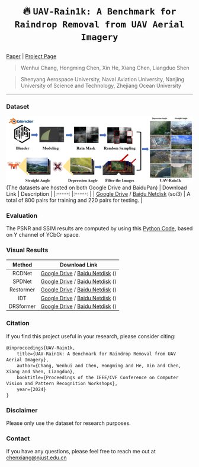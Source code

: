 # <p align=center> :fire: `UAV-Rain1k: A Benchmark for Raindrop Removal from UAV Aerial Imagery`</p>

[Paper](https://arxiv.org/abs/2402.05773) | [Project Page](https://github.com/cschenxiang/UAV-Rain1k) 

> Wenhui Chang, Hongming Chen, Xin He, Xiang Chen, Liangduo Shen

>Shenyang Aerospace University, Naval Aviation University, Nanjing University of Science and Technology, Zhejiang Ocean University

---
### Dataset
![Example](figures/overview.jpg)
(The datasets are hosted on both Google Drive and BaiduPan)
| Download Link | Description | 
|:-----: |:-----: |
| [Google Drive]() / [Baidu Netdisk](https://pan.baidu.com/s/1J8LP4mOFOGopo-8YEpj7KQ?pwd=soi3) (soi3) | A total of 800 pairs for training and 220 pairs for testing. |

### Evaluation
The PSNR and SSIM results are computed by using this [Python Code](https://github.com/cschenxiang/UAV-Rain1k/blob/main/evaluation.py), based on Y channel of YCbCr space.

### Visual Results
| Method | Download Link | 
|:-----: |:-----: |
| RCDNet | [Google Drive]() / [Baidu Netdisk]() () |
| SPDNet | [Google Drive]() / [Baidu Netdisk]() () |
| Restormer | [Google Drive]() / [Baidu Netdisk]() () |
| IDT | [Google Drive]() / [Baidu Netdisk]() () |
| DRSformer | [Google Drive]() / [Baidu Netdisk]() () |

### Citation
If you find this project useful in your research, please consider citing:
```
@inproceedings{UAV-Rain1k,
    title={UAV-Rain1k: A Benchmark for Raindrop Removal from UAV Aerial Imagery},
    author={Chang, Wenhui and Chen, Hongming and He, Xin and Chen, Xiang and Shen, Liangduo},
    booktitle={Proceedings of the IEEE/CVF Conference on Computer Vision and Pattern Recognition Workshops},
    year={2024}
}
```

### Disclaimer
Please only use the dataset for research purposes.

### Contact
If you have any questions, please feel free to reach me out at chenxiang@njust.edu.cn

